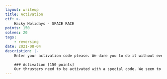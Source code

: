 ```yaml
---
layout: writeup
title: Activation
ctf: >-
    Hacky Holidays - SPACE RACE
points: 150
solves: 20
tags: 
    - reversing
date: 2021-08-04
description: |-
    Enter your activation code please. We dare you to do it without even having to open up a disassembler.

    ### Activation [150 points]
    Our thrusters need to be activated with a special code. We seem to have lost the code. Can you recover it?
---
```

